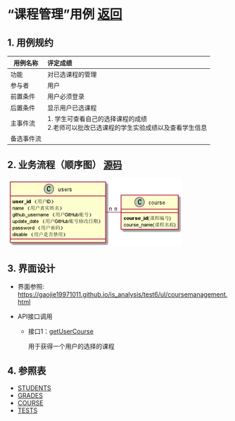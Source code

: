 <!-- markdownlint-disable MD033-->
<!-- 禁止MD033类型的警告 https://www.npmjs.com/package/markdownlint -->

# “课程管理”用例 [返回](../README.md)
## 1. 用例规约

|用例名称|评定成绩|
|-------|:-------------|
|功能|对已选课程的管理|
|参与者|用户|
|前置条件|用户必须登录|
|后置条件| 显示用户已选课程|
|主事件流| 1. 学生可查看自己的选择课程的成绩<br/>2.老师可以批改已选课程的学生实验成绩以及查看学生信息|
|备选事件流||


## 2. 业务流程（顺序图） [源码](../src/sequence课程管理.puml)
![sequence1](../sequence课程管理.png) 

    
## 3. 界面设计
- 界面参照: https://gaojie19971011.github.io/is_analysis/test6/ul/coursemanagement.html

- API接口调用
    - 接口1：[getUserCourse](../接口/getUserCourse.md)
        
        用于获得一个用户的选择的课程

    
## 4. 参照表

- [STUDENTS](../数据库设计.md/#STUDENTS)
- [GRADES](../数据库设计.md/#GRADES)
- [COURSE](../数据库设计.md/#COURSE)
- [TESTS](../数据库设计.md/#TESTS)



